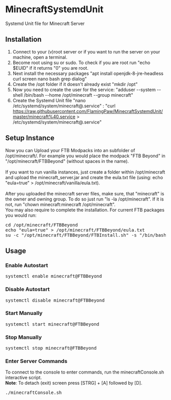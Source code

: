 # MinecraftSystemdUnit
Systemd Unit file for Minecraft Server

## Installation
1. Connect to your (v)root server or if you want to run the server on your machine, open a terminal.<br />
2. Become root using su or sudo. To check if you are root run "echo $EUID" if it returns "0" you are root.<br />
3. Next install the necessary packages "apt install openjdk-8-jre-headless curl screen nano bash grep dialog"<br />
4. Create the /opt folder if it doesn't already exist "mkdir /opt"<br />
5. Now you need to create the user for the service: "adduser --system --shell /bin/bash --home /opt/minecraft --group minecraft"<br />
6. Create the Systemd Unit file "nano /etc/systemd/system/minecraft@.service" : "curl https://raw.githubusercontent.com/FlamingPaw/MinecraftSystemdUnit/master/minecraft%40.service > /etc/systemd/system/minecraft@.service"<br />

## Setup Instance
Now you can Upload your FTB Modpacks into an subfolder of /opt/minecraft/. For example you would place the modpack "FTB Beyond" in "/opt/minecraft/FTBBeyond" (without spaces in the name).<br />
<br />
If you want to run vanilla instances, just create a folder within /opt/minecraft and upload the minecraft_server.jar and create the eula.txt file (using: echo "eula=true" > /opt/minecraft/vanilla/eula.txt).<br />
<br />
After you uploaded the minecraft server files, make sure, that "minecraft" is the owner and owning group. To do so just run "ls -la /opt/minecraft". If it is not, run "chown minecraft:minecraft /opt/minecraft".<br />
You may also require to complete the installation. For current FTB packages you would run:
<pre>
cd /opt/minecraft/FTBBeyond
echo "eula=true" > /opt/minecraft/FTBBeyond/eula.txt
su -c "/opt/minecraft/FTBBeyond/FTBInstall.sh" -s "/bin/bash" minecraft
</pre>

## Usage
### Enable Autostart
<pre>systemctl enable minecraft@FTBBeyond</pre>
### Disable Autostart
<pre>systemctl disable minecraft@FTBBeyond</pre>
### Start Manually
<pre>systemctl start minecraft@FTBBeyond</pre>
### Stop Manually
<pre>systemctl stop minecraft@FTBBeyond</pre>
### Enter Server Commands
To connect to the console to enter commands, run the minecraftConsole.sh interactive script.<br />
<b>Note</b>: To detach (exit) screen press [STRG] + [A] followed by [D].<br />
<pre>
./minecraftConsole.sh
</pre>
